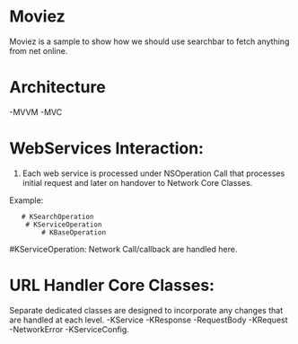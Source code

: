 # Moviez
Moviez is a sample to show how we should use searchbar to fetch anything from net online.

# Architecture
  -MVVM
  -MVC
  
# WebServices Interaction:
1) Each web service is processed under NSOperation Call that processes initial request and later on handover to Network Core Classes.

Example:

       # KSearchOperation
        # KServiceOperation
	        # KBaseOperation


  #KServiceOperation: Network Call/callback are handled here.


# URL Handler Core Classes:
Separate dedicated classes are designed to incorporate any changes that are handled at each level.
    -KService
    -KResponse
    -RequestBody
    -KRequest
    -NetworkError
    -KServiceConfig.

 


